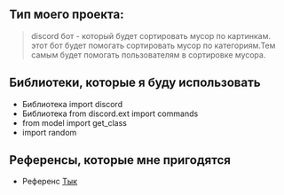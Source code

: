 ## Тип моего проекта:
> discord бот - который будет сортировать мусор по картинкам. этот бот будет помогать сортировать мусор по категориям.Тем самым будет помогать пользователям в сортировке мусора.

## Библиотеки, которые я буду использовать
- Библиотека import discord
- Библиотека from discord.ext import commands
- from model import get_class
- import random

## Референсы, которые мне пригодятся
- Референс [Тык](https://github.com/Anonimus66697/Discord-Image-Classification-Bot.git)
